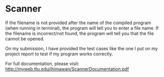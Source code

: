 # Scanner

If the filename is not provided after the name of the compiled program (when running in terminal), the program will tell you to enter a file name. If the filename is incorrect/not found, the program will tell you that the file cannot be opened. 

On my submission, I have provided the test cases like the one I put on my project report to test if my program works correctly. 

For full documentation, please visit: http://myweb.ttu.edu/ihimawan/ScannerDocumentation.pdf
